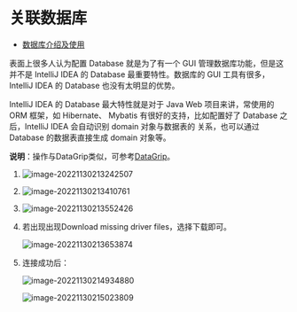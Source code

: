 # 关联数据库

- [数据库介绍及使用]()

表面上很多人认为配置 Database 就是为了有一个 GUI 管理数据库功能，但是这并不是 IntelliJ IDEA 的 Database 最重要特性。数据库的 GUI 工具有很多，IntelliJ IDEA 的 Database 也没有太明显的优势。

 IntelliJ IDEA 的 Database 最大特性就是对于 Java Web 项目来讲，常使用的 ORM 框架，如 Hibernate、 Mybatis 有很好的支持，比如配置好了 Database 之后，IntelliJ IDEA 会自动识别 domain 对象与数据表的 关系，也可以通过 Database 的数据表直接生成 domain 对象等。

**说明**：操作与DataGrip类似，可参考[DataGrip]()。

1. ![image-20221130213242507](https://cdn.jsdelivr.net/gh/letengzz/Two-C@main/img/Java/202212031643617.png)

2. ![image-20221130213410761](https://cdn.jsdelivr.net/gh/letengzz/Two-C@main/img/Java/202212031643263.png)

3. ![image-20221130213552426](https://cdn.jsdelivr.net/gh/letengzz/Two-C@main/img/Java/202212031643942.png)

4. 若出现出现Download missing driver files，选择下载即可。

   ![image-20221130213653874](https://cdn.jsdelivr.net/gh/letengzz/Two-C@main/img/Java/202212031643536.png)

5. 连接成功后：

   ![image-20221130214934880](https://cdn.jsdelivr.net/gh/letengzz/Two-C@main/img/Java/202212031643533.png)

   ![image-20221130215023809](https://cdn.jsdelivr.net/gh/letengzz/Two-C@main/img/Java/202212031643970.png)

